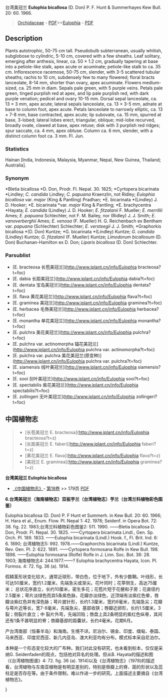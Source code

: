 台湾美冠兰 **Eulophia bicallosa** (D. Don) P. F. Hunt & Summerhayes Kew Bull. 20: 60. 1966.

> [Orchidaceae](http://www.iplant.cn/info/Orchidaceae?t=foc) - [PDF](http://www.iplant.cn/foc/pdf/Orchidaceae.pdf)>>[Eulophia](http://www.iplant.cn/info/Eulophia?t=foc) - [PDF](http://www.iplant.cn/foc/pdf/Eulophia.pdf)

## Description

Plants autotrophic, 50-75 cm tall. Pseudobulb subterranean, usually whitish, subglobose to cylindric, 5-10 cm, covered with a few sheaths. Leaf solitary, emerging after anthesis, linear, ca. 50 × 1.2 cm, gradually tapering at base into a petiole-like stalk, apex acute or acuminate; petiole-like stalk to ca. 35 cm. Inflorescence racemose, 50-75 cm, slender, with 3-5 scattered tubular sheaths; rachis to 10 cm, subdensely few to many flowered; floral bracts lanceolate, 8-14 mm, shorter than ovary, apex acuminate. Flowers medium-sized, ca. 25 mm in diam. Sepals pale green, with 5 purple veins. Petals pale green, tinged purplish red at apex, and lip pale purplish red, with dark purple venation; pedicel and ovary 10-15 mm. Dorsal sepal lanceolate, ca. 13 × 3 mm, apex acute; lateral sepals lanceolate, ca. 13 × 3-5 mm, adnate at base to column foot, apex acute. Petals lanceolate to narrowly elliptic, ca. 13 × 7-8 mm, base contracted, apex acute; lip subovate, ca. 15 mm, spurred at base, 3-lobed; lateral lobes erect, triangular, oblique; mid-lobe recurved, broadly ovate, clawed at base, apex retuse; disk with 3 purplish red ridges; spur saccate, ca. 4 mm, apex obtuse. Column ca. 6 mm, slender, with a distinct column foot ca. 3 mm. Fl. Jun.

### Statistics
Hainan [India, Indonesia, Malaysia, Myanmar, Nepal, New Guinea, Thailand; Australia].

### Synonym
*Bletia bicallosa *D. Don, Prodr. Fl. Nepal. 30. 1825; *Cyrtopera bicarinata *Lindley; *C. candida* Lindley; *C. papuana* Kraenzlin, not Ridley; *Eulophia bicallosa* var. *major* (King & Pantling) Pradhan; *E. bicarinata *(Lindley) J. D. Hooker; *E. bicarinata *var. *major* King & Pantling; *E. brachycentra *Hayata; *E. candida* (Lindley) J. D. Hooker; *E. fitzalanii* F. Mueller; *E. merrillii* Ames; *E. papuana* Schlechter, not F. M. Bailey, nor (Ridley) J. J. Smith; *E. vanoverberghii* Ames; *E. venosa* (F. Mueller) H. G. Reichenbach ex Bentham var. *papuana* (Schlechter) Schlechter; *E. versteegii* J. J. Smith; *Graphorkis bicallosa *(D. Don) Kuntze; *G. bicarinata *(Lindley) Kuntze; *G. candida* (Lindley) Kuntze; *G. fitzalanii* (F. Mueller) Kuntze; *Limodorum bicallosum* (D. Don) Buchanan-Hamilton ex D. Don; *Liparis bicallosa* (D. Don) Schlechter.

### Parsublist

* [E.  bracteosa  长苞美冠兰](http://www.iplant.cn/info/Eulophia bracteosa?t=foc)
* [E.  dabia  长距美冠兰](http://www.iplant.cn/info/Eulophia dabia?t=foc)
* [E.  dentata  宝岛美冠兰](http://www.iplant.cn/info/Eulophia dentata?t=foc)
* [E.  flava  黄花美冠兰](http://www.iplant.cn/info/Eulophia flava?t=foc)
* [E.  graminea  美冠兰](http://www.iplant.cn/info/Eulophia graminea?t=foc)
* [E.  herbacea  毛唇美冠兰](http://www.iplant.cn/info/Eulophia herbacea?t=foc)
* [E.  monantha  单花美冠兰](http://www.iplant.cn/info/Eulophia monantha?t=foc)
* [E.  pulchra  美花美冠兰](http://www.iplant.cn/info/Eulophia pulchra?t=foc)
* [E.  pulchra var. actinomorpha  辐花美冠兰](http://www.iplant.cn/info/Eulophia pulchra var. actinomorpha?t=foc)
* [E.  pulchra var. pulchra  美花美冠兰(原变种)](http://www.iplant.cn/info/Eulophia pulchra var. pulchra?t=foc)
* [E.  siamensis  线叶美冠兰](http://www.iplant.cn/info/Eulophia siamensis?t=foc)
* [E.  sooi  剑叶美冠兰](http://www.iplant.cn/info/Eulophia sooi?t=foc)
* [E.  spectabilis  紫花美冠兰](http://www.iplant.cn/info/Eulophia spectabilis?t=foc)
* [E.  zollingeri  无叶美冠兰](http://www.iplant.cn/info/Eulophia zollingeri?t=foc)


## 中国植物志

> * [长苞美冠兰  E.  bracteosa](http://www.iplant.cn/info/Eulophia bracteosa?t=z)
> * [长距美冠兰  E.  faberi](http://www.iplant.cn/info/Eulophia faberi?t=z)
> * [黄花美冠兰  E.  flava](http://www.iplant.cn/info/Eulophia flava?t=z)
> * [美冠兰  E.  graminea](http://www.iplant.cn/info/Eulophia graminea?t=z)


**台湾美冠兰 Eulophia bicallosa**

* [《中国植物志》](http://www.iplant.cn/frps)- [第18卷](http://www.iplant.cn/frps/vol/18) >> 179页 [PDF](http://www.iplant.cn/frps/pdf/18/179a.pdf)


**6.台湾美冠兰（海南植物志）双板芋兰（台湾植物志）芋兰（台湾兰科植物彩色图鉴）**

Eulophia bicallosa (D. Don) P. F Hunt et Summerh. in Kew Bull. 20: 60. 1966; H. Hara et al., Enum. Flow. Pl. Nepal 1: 42. 1978; Seidenf. in Opera Bot. 72: 38. fig. 22. 1983;台湾兰科植物彩色图鉴2: 511. 1990. ——Bletia bicallosa D. Don, Prodr. Fl. Nepal. 30. 1825. ——Cyrtopera bicarinata Lindl., Gen. Sp. Orch. Pl. 189. 1833. ——Eulophia bicarinata (Lindl.) Hook. f., Fl. Brit. Ind. 6: 6. 1890; 台湾植物志5: 992. 1978.——Graphorchis bicarinata (Lindl.) Kuntze, Rev. Gen. Pl. 2: 622. 1891. ——Cyrtopera formosana Rolfe in Kew Bull. 198. 1896. ——Eulophia formosana (Rolfe) Rolfe in J. Linn. Soc. Bot. 36: 28. 1903; 海南植物志4: 244.1977.——? Eulophia brachycentra Hayata, Icon. Pl. Formos. 4: 72. fig. 36 (a). 1914.

假鳞茎形状变化较大，通常近球形，带白色，位于地下，外有少数鞘。叶线形，长可达50厘米，宽约1.2厘米，先端急尖或渐尖。花叶同时；花葶侧生，高达75厘米； 总状花序直立，长约10厘米，密生多花；花苞片短于花梗和子房；花直径约2.5厘米；萼片淡绿色而具5条紫色脉，花瓣亦淡绿色，近顶端有淡紫红色晕，唇瓣淡紫红色并有深色脉；萼片披针形，长约1.3厘米，宽约6毫米，先端急尖；花瓣与萼片近等长，宽7-8毫米，先端急尖，基部收狭；唇瓣近卵形，长约1.5厘米，3裂；侧裂片直立；中 裂片外弯，先端凹陷；唇盘上具2条明显的紫红色纵脊，其间还有1条不甚明显的脊；唇瓣基部的距囊状，长约4毫米。花期6月。

产台湾南部（恒春半岛）和海南。生境不详。尼泊尔、锡金、印度、缅甸、泰国、马来西亚、印度尼西亚、新几内亚岛、澳大利亚均有分布。模式标本采自尼泊尔。

本种是一个形态变化较大的广布种。我们对此没有研究，也未看到标本，仅仅是采纳G. Seidenfaden的观点，包括他对异名的处理。但从B. Hayata的描述和图（《台湾植物图谱》4: 72. fig. 36 (a). 1914)以及《台湾植物志》（1978)的描述看，台湾植物与东南亚植物是有明显差别的，特别是唇瓣上的脊、距的形状以及蕊柱足是否存在等。由于条件限制，难以作进一步的研究。上面描述主要摘自《台湾植物志》。

}